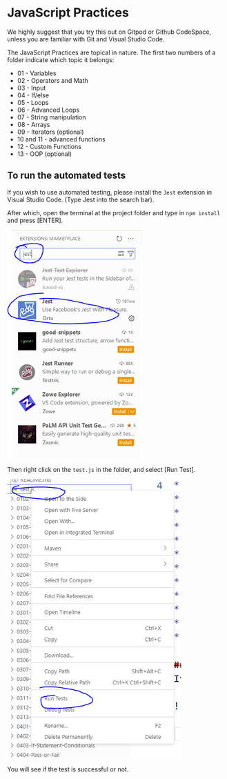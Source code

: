 # JavaScript Practices
We highly suggest that you try this out on Gitpod or Github CodeSpace, unless you are familiar with Git and Visual Studio Code.


The JavaScript Practices are topical in nature. The first two numbers of a folder indicate which topic it belongs:

* 01 - Variables
* 02 - Operators and Math
* 03 - Input
* 04 - If/else
* 05 - Loops
* 06 - Advanced Loops
* 07 - String manipulation
* 08 - Arrays
* 09 - Iterators (optional)
* 10 and 11 - advanced functions
* 12 - Custom Functions
* 13 - OOP (optional)

## To run the automated tests
If you wish to use automated testing, please install the `Jest` extension in Visual Studio Code. (Type Jest into the search bar).

After which, open the terminal at the project folder and type in `npm install` and press [ENTER].

![alt text](image.png)

Then right click on the `test.js` in the folder, and select [Run Test].

![alt text](image-1.png)

You will see if the test is successful or not.